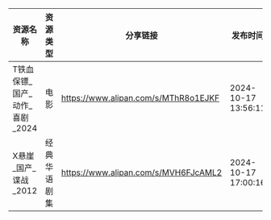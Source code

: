 | 资源名称                | 资源类型   | 分享链接                                 | 发布时间                |
| ------------------- | ------ | ------------------------------------ | ------------------- |
| T铁血保镖_国产_动作_喜剧_2024 | 电影     | https://www.alipan.com/s/MThR8o1EJKF | 2024-10-17 13:56:11 |
| X悬崖_国产_谍战_2012      | 经典华语剧集 | https://www.alipan.com/s/MVH6FJcAML2 | 2024-10-17 17:00:16 |
